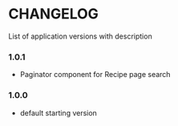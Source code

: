 # CHANGELOG

List of application versions with description

### 1.0.1
- Paginator component for Recipe page search

### 1.0.0
- default starting version

